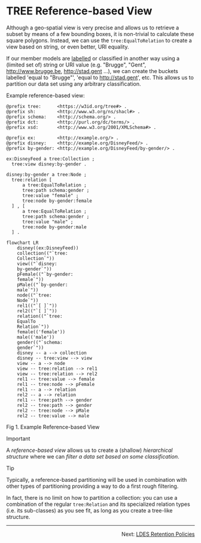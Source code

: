 # TREE Reference-based View
Although a geo-spatial view is very precise and allows us to retrieve a subset by means of a few bounding boxes, it is non-trivial to calculate these square polygons. Instead, we can use the `tree:EqualToRelation` to create a view based on string, or even better, URI equality.

If our member models are [labelled](https://www.w3.org/TR/rdf-schema/#ch_label) or classified in another way using a (limited set of) string or URI value (e.g. "Brugge", "Gent", http://www.brugge.be, http://stad.gent ...), we can create the buckets labelled 'equal to "Brugge"', 'equal to http://stad.gent', etc. This allows us to partition our data set using any arbitrary classification.

Example reference-based view:
```
@prefix tree:      <https://w3id.org/tree#> .
@prefix sh:        <http://www.w3.org/ns/shacl#> .
@prefix schema:    <http://schema.org/> .
@prefix dct:       <http://purl.org/dc/terms/> .
@prefix xsd:       <http://www.w3.org/2001/XMLSchema#> .

@prefix ex:        <http://example.org/> .
@prefix disney:    <http://example.org/DisneyFeed/> .
@prefix by-gender: <http://example.org/DisneyFeed/by-gender/> .

ex:DisneyFeed a tree:Collection ;
  tree:view disney:by-gender .

disney:by-gender a tree:Node ;
  tree:relation [ 
      a tree:EqualToRelation ; 
      tree:path schema:gender ; 
      tree:value "female" ; 
      tree:node by-gender:female 
  ] , [ 
      a tree:EqualToRelation ; 
      tree:path schema:gender ; 
      tree:value "male" ; 
      tree:node by-gender:male 
  ] .
```

```mermaid
flowchart LR
    disney((ex:DisneyFeed))
    collection(("`tree:
    Collection`"))
    view(("`disney:
    by-gender`"))
    pFemale(("`by-gender:
    female`"))
    pMale(("`by-gender:
    male`"))
    node(("`tree:
    Node`"))
    rel1(("`[ ]`"))
    rel2(("`[ ]`"))
    relation(("`tree:
    EqualTo
    Relation`"))
    female(('female'))
    male(('male'))
    gender(("`schema:
    gender`"))
    disney -- a --> collection
    disney -- tree:view --> view
    view -- a --> node
    view -- tree:relation --> rel1
    view -- tree:relation --> rel2
    rel1 -- tree:value --> female
    rel1 -- tree:node --> pFemale
    rel1 -- a --> relation
    rel2 -- a --> relation
    rel1 -- tree:path --> gender
    rel2 -- tree:path --> gender
    rel2 -- tree:node --> pMale
    rel2 -- tree:value --> male
```
Fig 1. Example Reference-based View

> [!IMPORTANT]
> A _reference-based view_ allows us to create a (shallow) _hierarchical structure_ where we can _filter a data set based on some classification_.


> [!TIP]
> Typically, a reference-based partitioning will be used in combination with other types of partitioning providing a way to do a first rough filtering.
> 
> In fact, there is no limit on how to partition a collection: you can use a combination of the regular `tree:Relation` and its specialized relation types (i.e. its sub-classes) as you see fit, as long as you create a tree-like structure.

---
<p align="right">Next: <a href="K-retention-policies.md">LDES Retention Policies</a></p>
